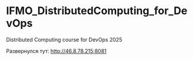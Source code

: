 # IFMO_DistributedComputing_for_DevOps
Distributed Computing course for DevOps 2025

Развернулся тут: http://46.8.78.215:8081
